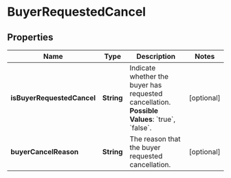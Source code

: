 # BuyerRequestedCancel

## Properties
Name | Type | Description | Notes
------------ | ------------- | ------------- | -------------
**isBuyerRequestedCancel** | **String** | Indicate whether the buyer has requested cancellation.  **Possible Values**: &#x60;true&#x60;, &#x60;false&#x60;. |  [optional]
**buyerCancelReason** | **String** | The reason that the buyer requested cancellation. |  [optional]
